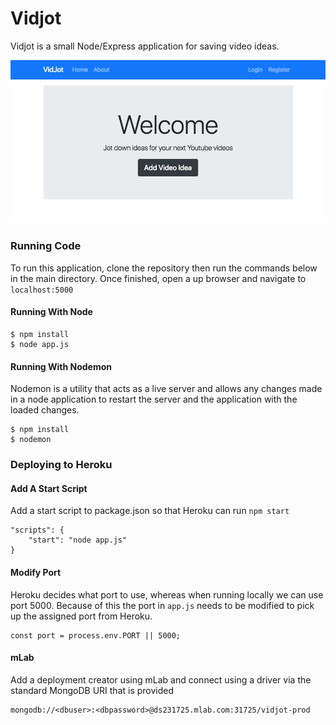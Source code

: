 # Vidjot

Vidjot is a small Node/Express application for saving video ideas.

![alt text](https://github.com/ngager/Vidjot/blob/master/public/img/vidjot.png)

### Running Code
To run this application, clone the repository then run the commands below in the main directory. Once finished, open a up browser and navigate to ``` localhost:5000 ```

#### Running With Node
```
$ npm install
$ node app.js 
```

#### Running With Nodemon
Nodemon is a utility that acts as a live server and allows any changes made in a node application to restart the server and the application with the loaded changes.

```
$ npm install
$ nodemon
```

### Deploying to Heroku

#### Add A Start Script
Add a start script to package.json so that Heroku can run ```npm start```

```
"scripts": {
    "start": "node app.js"
}
```

#### Modify Port
Heroku decides what port to use, whereas when running locally we can use port 5000. Because of this the port in ```app.js``` needs to be modified to pick up the assigned port from Heroku.
```
const port = process.env.PORT || 5000;
```

#### mLab
Add a deployment creator using mLab and connect using a driver via the standard MongoDB URI that is provided
```
mongodb://<dbuser>:<dbpassword>@ds231725.mlab.com:31725/vidjot-prod
```
